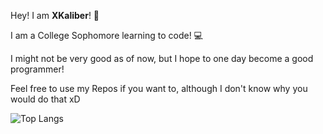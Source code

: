 Hey! I am **XKaliber**! 👋


I am a College Sophomore learning to code! :computer:

I might not be very good as of now, but I hope to one day become a good programmer!

Feel free to use my Repos if you want to, although I don't know why you would do that xD


![Top Langs](https://raw.githubusercontent.com/thexkaliber/GitStats/actions_branch/generated_images/languagesDarkMode.svg#gh-dark-mode-only)
